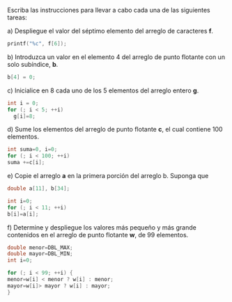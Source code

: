 Escriba las instrucciones para llevar a cabo cada una de las siguientes tareas:

a) Despliegue el valor del séptimo elemento del arreglo de caracteres **f**.

```c
printf("%c", f[6]);
```

b) Introduzca un valor en el elemento 4 del arreglo de punto flotante con un
solo subíndice, **b**.

```c
b[4] = 0;
```

c) Inicialice en 8 cada uno de los 5 elementos del arreglo entero **g**.

```c
int i = 0;
for (; i < 5; ++i)
  g[i]=8;
  ```

  d) Sume los elementos del arreglo de punto flotante **c**, el cual contiene
  100 elementos.

  ```c
  int suma=0, i=0;
  for (; i < 100; ++i)
  suma +=c[i];
  ```

  e) Copie el arreglo **a** en la primera porción del arreglo b. Suponga que
  ```c
  double a[11], b[34];
  ```

  ```c
  int i=0;
  for (; i < 11; ++i)
  b[i]=a[i];
  ```

  f) Determine y despliegue los valores más pequeño y más grande contenidos en
  el arreglo de punto flotante **w**, de 99 elementos.

  ```c
  double menor=DBL_MAX;
  double mayor=DBL_MIN;
  int i=0;

  for (; i < 99; ++i) {
  menor=w[i] < menor ? w[i] : menor;
  mayor=w[i]> mayor ? w[i] : mayor;
  }
  ```
